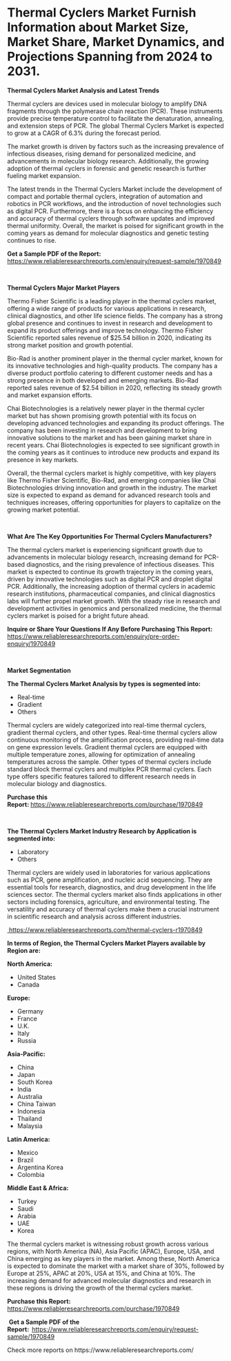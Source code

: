 <p><h1>Thermal Cyclers Market Furnish Information about Market Size, Market Share, Market Dynamics, and Projections Spanning from 2024 to 2031.</h1></p><p><strong>Thermal Cyclers Market Analysis and Latest Trends</strong></p>
<p><p>Thermal cyclers are devices used in molecular biology to amplify DNA fragments through the polymerase chain reaction (PCR). These instruments provide precise temperature control to facilitate the denaturation, annealing, and extension steps of PCR. The global Thermal Cyclers Market is expected to grow at a CAGR of 6.3% during the forecast period. </p><p>The market growth is driven by factors such as the increasing prevalence of infectious diseases, rising demand for personalized medicine, and advancements in molecular biology research. Additionally, the growing adoption of thermal cyclers in forensic and genetic research is further fueling market expansion. </p><p>The latest trends in the Thermal Cyclers Market include the development of compact and portable thermal cyclers, integration of automation and robotics in PCR workflows, and the introduction of novel technologies such as digital PCR. Furthermore, there is a focus on enhancing the efficiency and accuracy of thermal cyclers through software updates and improved thermal uniformity. Overall, the market is poised for significant growth in the coming years as demand for molecular diagnostics and genetic testing continues to rise.</p></p>
<p><strong>Get a Sample PDF of the Report:&nbsp;</strong> <a href="https://www.reliableresearchreports.com/enquiry/request-sample/1970849">https://www.reliableresearchreports.com/enquiry/request-sample/1970849</a></p>
<p>&nbsp;</p>
<p><strong>Thermal Cyclers Major Market Players</strong></p>
<p><p>Thermo Fisher Scientific is a leading player in the thermal cyclers market, offering a wide range of products for various applications in research, clinical diagnostics, and other life science fields. The company has a strong global presence and continues to invest in research and development to expand its product offerings and improve technology. Thermo Fisher Scientific reported sales revenue of $25.54 billion in 2020, indicating its strong market position and growth potential.</p><p>Bio-Rad is another prominent player in the thermal cycler market, known for its innovative technologies and high-quality products. The company has a diverse product portfolio catering to different customer needs and has a strong presence in both developed and emerging markets. Bio-Rad reported sales revenue of $2.54 billion in 2020, reflecting its steady growth and market expansion efforts.</p><p>Chai Biotechnologies is a relatively newer player in the thermal cycler market but has shown promising growth potential with its focus on developing advanced technologies and expanding its product offerings. The company has been investing in research and development to bring innovative solutions to the market and has been gaining market share in recent years. Chai Biotechnologies is expected to see significant growth in the coming years as it continues to introduce new products and expand its presence in key markets.</p><p>Overall, the thermal cyclers market is highly competitive, with key players like Thermo Fisher Scientific, Bio-Rad, and emerging companies like Chai Biotechnologies driving innovation and growth in the industry. The market size is expected to expand as demand for advanced research tools and techniques increases, offering opportunities for players to capitalize on the growing market potential.</p></p>
<p>&nbsp;</p>
<p><strong>What Are The Key Opportunities For Thermal Cyclers Manufacturers?</strong></p>
<p><p>The thermal cyclers market is experiencing significant growth due to advancements in molecular biology research, increasing demand for PCR-based diagnostics, and the rising prevalence of infectious diseases. This market is expected to continue its growth trajectory in the coming years, driven by innovative technologies such as digital PCR and droplet digital PCR. Additionally, the increasing adoption of thermal cyclers in academic research institutions, pharmaceutical companies, and clinical diagnostics labs will further propel market growth. With the steady rise in research and development activities in genomics and personalized medicine, the thermal cyclers market is poised for a bright future ahead.</p></p>
<p><strong>Inquire or Share Your Questions If Any Before Purchasing This Report:</strong> <a href="https://www.reliableresearchreports.com/enquiry/pre-order-enquiry/1970849">https://www.reliableresearchreports.com/enquiry/pre-order-enquiry/1970849</a></p>
<p>&nbsp;</p>
<p><strong>Market Segmentation</strong></p>
<p><strong>The Thermal Cyclers Market Analysis by types is segmented into:</strong></p>
<p><ul><li>Real-time</li><li>Gradient</li><li>Others</li></ul></p>
<p><p>Thermal cyclers are widely categorized into real-time thermal cyclers, gradient thermal cyclers, and other types. Real-time thermal cyclers allow continuous monitoring of the amplification process, providing real-time data on gene expression levels. Gradient thermal cyclers are equipped with multiple temperature zones, allowing for optimization of annealing temperatures across the sample. Other types of thermal cyclers include standard block thermal cyclers and multiplex PCR thermal cyclers. Each type offers specific features tailored to different research needs in molecular biology and diagnostics.</p></p>
<p><strong>Purchase this Report:&nbsp;</strong><a href="https://www.reliableresearchreports.com/purchase/1970849">https://www.reliableresearchreports.com/purchase/1970849</a></p>
<p>&nbsp;</p>
<p><strong>The Thermal Cyclers Market Industry Research by Application is segmented into:</strong></p>
<p><ul><li>Laboratory</li><li>Others</li></ul></p>
<p><p>Thermal cyclers are widely used in laboratories for various applications such as PCR, gene amplification, and nucleic acid sequencing. They are essential tools for research, diagnostics, and drug development in the life sciences sector. The thermal cyclers market also finds applications in other sectors including forensics, agriculture, and environmental testing. The versatility and accuracy of thermal cyclers make them a crucial instrument in scientific research and analysis across different industries.</p></p>
<p><a href="https://www.reliableresearchreports.com/thermal-cyclers-r1970849">&nbsp;https://www.reliableresearchreports.com/thermal-cyclers-r1970849</a></p>
<p><strong>In terms of Region, the Thermal Cyclers Market Players available by Region are:</strong></p>
<p>
    <p> <strong> North America: </strong>
        <ul>
            <li>United States</li>
            <li>Canada</li>
        </ul>
        </p> 
    <p> <strong> Europe: </strong>
        <ul>
            <li>Germany</li>
            <li>France</li>
            <li>U.K.</li>
            <li>Italy</li>
            <li>Russia</li>
        </ul>
        </p> 
    <p> <strong> Asia-Pacific: </strong>
        <ul>
            <li>China</li>
            <li>Japan</li>
            <li>South Korea</li>
            <li>India</li>
            <li>Australia</li>
            <li>China Taiwan</li>
            <li>Indonesia</li>
            <li>Thailand</li>
            <li>Malaysia</li>
        </ul>
        </p> 
    <p> <strong> Latin America: </strong>
        <ul>
            <li>Mexico</li>
            <li>Brazil</li>
            <li>Argentina Korea</li>
            <li>Colombia</li>
        </ul>
        </p> 
    <p> <strong> Middle East & Africa: </strong>
        <ul>
            <li>Turkey</li>
            <li>Saudi</li>
            <li>Arabia</li>
            <li>UAE</li>
            <li>Korea</li>
        </ul>
    </p>
    </p>
<p><p>The thermal cyclers market is witnessing robust growth across various regions, with North America (NA), Asia Pacific (APAC), Europe, USA, and China emerging as key players in the market. Among these, North America is expected to dominate the market with a market share of 30%, followed by Europe at 25%, APAC at 20%, USA at 15%, and China at 10%. The increasing demand for advanced molecular diagnostics and research in these regions is driving the growth of the thermal cyclers market.</p></p>
<p><strong>Purchase this Report: </strong><a href="https://www.reliableresearchreports.com/purchase/1970849">https://www.reliableresearchreports.com/purchase/1970849</a></p>
<p>&nbsp;<strong>Get a Sample PDF of the Report:&nbsp;&nbsp;</strong><a href="https://www.reliableresearchreports.com/enquiry/request-sample/1970849">https://www.reliableresearchreports.com/enquiry/request-sample/1970849</a></p>
<p><strong></strong></p>
<p>Check more reports on https://www.reliableresearchreports.com/</p>